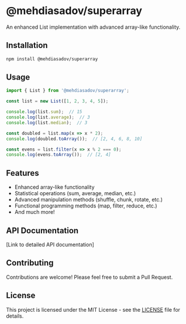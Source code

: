 # @mehdiasadov/superarray

An enhanced List implementation with advanced array-like functionality.

## Installation

```bash
npm install @mehdiasadov/superarray
```

## Usage

```typescript
import { List } from '@mehdiasadov/superarray';

const list = new List([1, 2, 3, 4, 5]);

console.log(list.sum);  // 15
console.log(list.average);  // 3
console.log(list.median);  // 3

const doubled = list.map(x => x * 2);
console.log(doubled.toArray());  // [2, 4, 6, 8, 10]

const evens = list.filter(x => x % 2 === 0);
console.log(evens.toArray());  // [2, 4]
```

## Features

- Enhanced array-like functionality
- Statistical operations (sum, average, median, etc.)
- Advanced manipulation methods (shuffle, chunk, rotate, etc.)
- Functional programming methods (map, filter, reduce, etc.)
- And much more!

## API Documentation

[Link to detailed API documentation]

## Contributing

Contributions are welcome! Please feel free to submit a Pull Request.

## License

This project is licensed under the MIT License - see the [LICENSE](LICENSE) file for details.